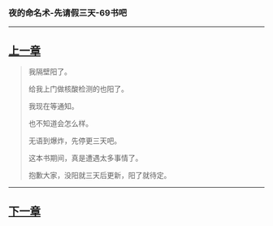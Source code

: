### 夜的命名术-先请假三天-69书吧

--------
[上一章](./03c29eb6fd63bfe6664cca0731105869.md)
--------


>
>
>
>我隔壁阳了。
>
>给我上门做核酸检测的也阳了。
>
>我现在等通知。
>
>也不知道会怎么样。
>
>无语到爆炸，先停更三天吧。
>
>这本书期间，真是遭遇太多事情了。
>
>抱歉大家，没阳就三天后更新，阳了就待定。
>
>

--------
[下一章](./c51e7149044db288eefe79c4ffb54588.md)
--------
